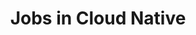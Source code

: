 ---
episode_id: 014-jobs-in-cloud-native
episode_number: 14 
title: Jobs in Cloud Native
description: 
notes: Our topic in today's great episode is how we think jobs in software engineering have changed since the advent of cloud native computing. We begin by giving our listeners an idea of our jobs and speak more to what a job in cloud native would look like as well as how Kubernetes fits into the whole picture. Next up we cover some old challenges and how advances in the field have made those go away while simultaneously opening the gateway to even more abstract problems. We talk about some of the specific new developments and how they have changed certain jobs. For example, QA has not disappeared but rather evolved toward becoming ever more automated, and language evolution has left more space for actual development instead of debugging. Our conversation shifts toward some tips for what to know to get into cloud native and where to find this information. We wrap up our conversation with some thoughts on the future of this exciting space, predicting how it might change but also how it should change. Software engineering is still in a place where it is continuously breaking new ground, so tune in to hear why you should be learning as much as you can about development right now.
hosts: 
    - name: 
      url: 
points:
    - 
links:
    - name:
      url: 
video: https://www.youtube.com/embed/HCqOJvf15RA
related: 
- 
- 
---